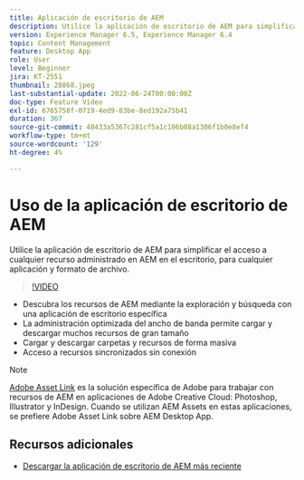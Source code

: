 ```yaml
---
title: Aplicación de escritorio de AEM
description: Utilice la aplicación de escritorio de AEM para simplificar el acceso a cualquier recurso administrado en AEM en el escritorio, para cualquier aplicación y formato de archivo.
version: Experience Manager 6.5, Experience Manager 6.4
topic: Content Management
feature: Desktop App
role: User
level: Beginner
jira: KT-2551
thumbnail: 28868.jpeg
last-substantial-update: 2022-06-24T00:00:00Z
doc-type: Feature Video
exl-id: 6765758f-0719-4ed9-83be-8ed192a75b41
duration: 367
source-git-commit: 48433a5367c281cf5a1c106b08a1306f1b0e8ef4
workflow-type: tm+mt
source-wordcount: '129'
ht-degree: 4%

---
```


# Uso de la aplicación de escritorio de AEM

Utilice la aplicación de escritorio de AEM para simplificar el acceso a cualquier recurso administrado en AEM en el escritorio, para cualquier aplicación y formato de archivo.

>[!VIDEO](https://video.tv.adobe.com/v/28868?quality=12&learn=on)

+ Descubra los recursos de AEM mediante la exploración y búsqueda con una aplicación de escritorio específica
+ La administración optimizada del ancho de banda permite cargar y descargar muchos recursos de gran tamaño
+ Cargar y descargar carpetas y recursos de forma masiva
+ Acceso a recursos sincronizados sin conexión

>[!NOTE]
>
> [Adobe Asset Link](./adobe-asset-link.md) es la solución específica de Adobe para trabajar con recursos de AEM en aplicaciones de Adobe Creative Cloud: Photoshop, Illustrator y InDesign. Cuando se utilizan AEM Assets en estas aplicaciones, se prefiere Adobe Asset Link sobre AEM Desktop App.

## Recursos adicionales

+ [Descargar la aplicación de escritorio de AEM más reciente](https://experienceleague.adobe.com/docs/experience-manager-desktop-app/using/release-notes.html)
